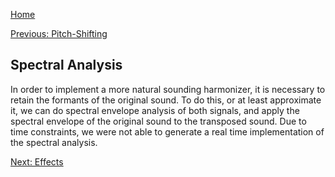 [Home](./index.md)


[Previous: Pitch-Shifting](./pitchshifting.md)


## Spectral Analysis

In order to implement a more natural sounding harmonizer, it is necessary to retain the formants of the original sound. To do this, or at least approximate it, we can do spectral envelope analysis of both signals, and apply the spectral envelope of the original sound to the transposed sound. Due to time constraints, we were not able to generate a real time implementation of the spectral analysis.


[Next: Effects](./effects.md)


